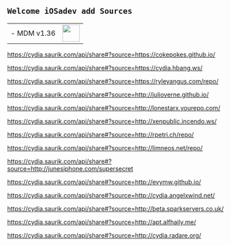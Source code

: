 ## `Welcome iOSadev add Sources`

<table>
   <tbody>
   <tr style="width:70%"><td class="instructions">
-  MDM v1.36
    </td>
    <td width="40" class="imagelink">
     <a href="https://cydia.saurik.com/api/share#?source=https://repo.xarold.com/"><img src="/add.png" height="40" width="40">
     </a>
    </td>
   </tr>
  </tbody> 
</table>













https://cydia.saurik.com/api/share#?source=https://cokepokes.github.io/

https://cydia.saurik.com/api/share#?source=https://cydia.hbang.ws/

https://cydia.saurik.com/api/share#?source=https://ryleyangus.com/repo/

https://cydia.saurik.com/api/share#?source=http://julioverne.github.io/

https://cydia.saurik.com/api/share#?source=http://lonestarx.yourepo.com/

https://cydia.saurik.com/api/share#?source=http://xenpublic.incendo.ws/

https://cydia.saurik.com/api/share#?source=http://rpetri.ch/repo/

https://cydia.saurik.com/api/share#?source=http://limneos.net/repo/

https://cydia.saurik.com/api/share#?source=http://junesiphone.com/supersecret

https://cydia.saurik.com/api/share#?source=http://evymw.github.io/

https://cydia.saurik.com/api/share#?source=http://cydia.angelxwind.net/

https://cydia.saurik.com/api/share#?source=http://beta.sparkservers.co.uk/






https://cydia.saurik.com/api/share#?source=http://apt.alfhaily.me/

https://cydia.saurik.com/api/share#?source=http://cydia.radare.org/
